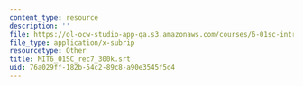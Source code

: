 ```yaml
---
content_type: resource
description: ''
file: https://ol-ocw-studio-app-qa.s3.amazonaws.com/courses/6-01sc-introduction-to-electrical-engineering-and-computer-science-i-spring-2011/76a029ff182b54c289c8a90e3545f5d4_MIT6_01SC_rec7_300k.vtt
file_type: application/x-subrip
resourcetype: Other
title: MIT6_01SC_rec7_300k.srt
uid: 76a029ff-182b-54c2-89c8-a90e3545f5d4
---
```

